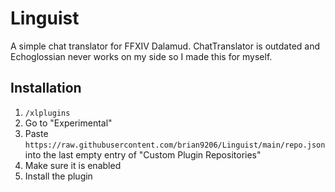 # Linguist
A simple chat translator for FFXIV Dalamud. ChatTranslator is outdated and Echoglossian never works on my side so I made this for myself.

## Installation
1. `/xlplugins`
2. Go to "Experimental"
3. Paste `https://raw.githubusercontent.com/brian9206/Linguist/main/repo.json` into the last empty entry of "Custom Plugin Repositories"
4. Make sure it is enabled
5. Install the plugin
